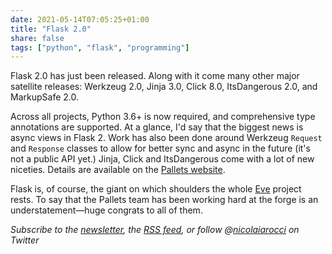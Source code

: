 ```yaml
---
date: 2021-05-14T07:05:25+01:00
title: "Flask 2.0"
share: false
tags: ["python", "flask", "programming"]
---
```

Flask 2.0 has just been released. Along with it come many other major satellite
releases: Werkzeug 2.0, Jinja 3.0, Click 8.0, ItsDangerous 2.0, and MarkupSafe
2.0. 

Across all projects, Python 3.6+ is now required, and comprehensive type
annotations are supported. At a glance, I'd say that the biggest news is async
views in Flask 2. Work has also been done around Werkzeug `Request` and
`Response` classes to allow for better sync and async in the future (it's not
a public API yet.) Jinja, Click and ItsDangerous come with a lot of new
niceties. Details are available on the [Pallets website](https://palletsprojects.com/blog/flask-2-0-released/).

Flask is, of course, the giant on which shoulders the whole [Eve][1] project rests.
To say that the Pallets team has been working hard at the forge is an
understatement—huge congrats to all of them. 

*Subscribe to the [newsletter][nl], the [RSS feed][rss], or follow @[nicolaiarocci][tw] on Twitter*

 [1]: https://python-eve.org
 [rss]: https://nicolaiarocci.com/index.xml
 [tw]: http://twitter.com/nicolaiarocci
 [nl]: https://nicolaiarocci.substack.com
